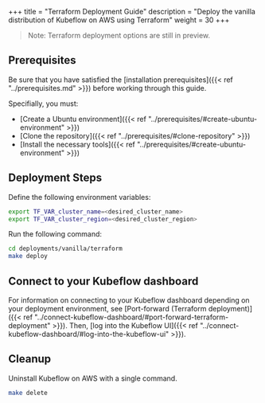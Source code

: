 +++
title = "Terraform Deployment Guide"
description = "Deploy the vanilla distribution of Kubeflow on AWS using Terraform"
weight = 30
+++

> Note: Terraform deployment options are still in preview.

## Prerequisites

Be sure that you have satisfied the [installation prerequisites]({{< ref "../prerequisites.md" >}}) before working through this guide.

Specifially, you must:
- [Create a Ubuntu environment]({{< ref "../prerequisites/#create-ubuntu-environment" >}})
- [Clone the repository]({{< ref "../prerequisites/#clone-repository" >}})
- [Install the necessary tools]({{< ref "../prerequisites/#create-ubuntu-environment" >}})

## Deployment Steps

Define the following environment variables:
```sh
export TF_VAR_cluster_name=<desired_cluster_name>
export TF_VAR_cluster_region=<desired_cluster_region>
```

Run the following command:
```sh
cd deployments/vanilla/terraform
make deploy
```

## Connect to your Kubeflow dashboard

For information on connecting to your Kubeflow dashboard depending on your deployment environment, see [Port-forward (Terraform deployment)]({{< ref "../connect-kubeflow-dashboard/#port-forward-terraform-deployment" >}}). Then, [log into the Kubeflow UI]({{< ref "../connect-kubeflow-dashboard/#log-into-the-kubeflow-ui" >}}).

## Cleanup

Uninstall Kubeflow on AWS with a single command. 
```sh
make delete
```
